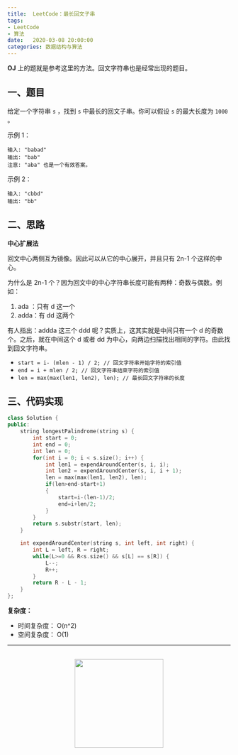 ```yaml
---
title:  LeetCode：最长回文子串
tags:
- LeetCode
- 算法
date:   2020-03-08 20:00:00
categories: 数据结构与算法
---
```


**OJ** 上的题就是参考这里的方法。回文字符串也是经常出现的题目。

## 一、题目

给定一个字符串 `s` ，找到 `s` 中最长的回文子串。你可以假设 `s` 的最大长度为 `1000` 。

示例 1：

```
输入: "babad"
输出: "bab"
注意: "aba" 也是一个有效答案。
```

示例 2：

```
输入: "cbbd"
输出: "bb"
```

## 二、思路

**中心扩展法**

回文中心两侧互为镜像。因此可以从它的中心展开，并且只有 2n-1 个这样的中心。

为什么是 2n-1 个？因为回文中的中心字符串长度可能有两种：奇数与偶数。例如：

1. ada ：只有 d 这一个
2. adda：有 dd 这两个

有人指出：addda 这三个 ddd 呢？实质上，这其实就是中间只有一个 d 的奇数个。之后，就在中间这个 d 或者 dd 为中心，向两边扫描找出相同的字符。由此找到回文字符串。

* `start = i- (mlen - 1) / 2; // 回文字符串开始字符的索引值`
* `end = i + mlen / 2; // 回文字符串结束字符的索引值`
* `len = max(max(len1, len2), len); // 最长回文字符串的长度`

## 三、代码实现

```c++
class Solution {
public:
    string longestPalindrome(string s) {
        int start = 0;
        int end = 0;
        int len = 0;
        for(int i = 0; i < s.size(); i++) {
            int len1 = expendAroundCenter(s, i, i);
            int len2 = expendAroundCenter(s, i, i + 1);
            len = max(max(len1, len2), len);
            if(len>end-start+1)
            {
                start=i-(len-1)/2;
                end=i+len/2;
            }
        }
        return s.substr(start, len);
    }

    int expendAroundCenter(string s, int left, int right) {
        int L = left, R = right;
        while(L>=0 && R<s.size() && s[L] == s[R]) {
            L--;
            R++;
        }
        return R - L - 1;
    }
};
```

**复杂度：**

* 时间复杂度： O(n^2)
* 空间复杂度： O(1)

<div align="center">
    <hr style="height:1px;"/>
    <br>
    <img width="200px" src="https://runcoderhang.github.io/thumbnails/wxgzh-hang.png"></img>
</div>
